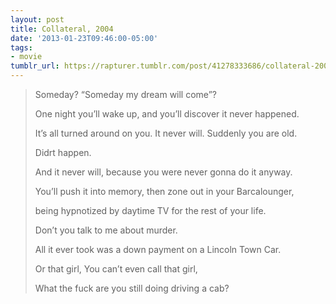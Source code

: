 ```yaml
---
layout: post
title: Collateral, 2004
date: '2013-01-23T09:46:00-05:00'
tags:
- movie
tumblr_url: https://rapturer.tumblr.com/post/41278333686/collateral-2004
---
```

> Someday? “Someday my dream will come”?
> 
> One night you’ll wake up, and you’ll discover it never happened.
> 
> It’s all turned around on you. It never will. Suddenly you are old.
> 
> Didrt happen.
> 
> And it never will, because you were never gonna do it anyway.
> 
> You’ll push it into memory, then zone out in your Barcalounger,
> 
> being hypnotized by daytime TV for the rest of your life.
> 
> Don’t you talk to me about murder.
> 
> All it ever took was a down payment on a Lincoln Town Car.
> 
> Or that girl, You can’t even call that girl,
> 
> What the fuck are you still doing driving a cab?

